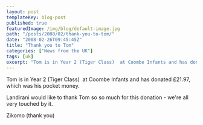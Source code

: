 ```yaml
---
layout: post
templateKey: blog-post
published: true
featuredImage: /img/blog/default-image.jpg
path: "/posts/2008/02/thank-you-to-tom/"
date: "2008-02-26T09:45:45Z"
title: "Thank you to Tom"
categories: ["News from the UK"]
tags: [uk]
excerpt: "Tom is in Year 2 (Tiger Class)  at Coombe Infants and has donated £21.97,  which was his pocket m..."
---
```


Tom is in Year 2 (Tiger Class)  at Coombe Infants and has donated £21.97,  which was his pocket money.

Landirani would like to thank Tom so so much for this donation - we're all very touched by it.

Zikomo (thank you)